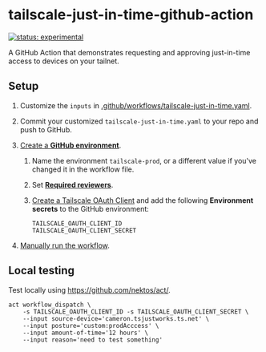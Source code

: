 # tailscale-just-in-time-github-action

[![status: experimental](https://img.shields.io/badge/status-experimental-blue)](https://tailscale.com/kb/1167/release-stages/#experimental)

A GitHub Action that demonstrates requesting and approving just-in-time access to devices on your tailnet.

## Setup

1. Customize the `inputs` in [.github/workflows/tailscale-just-in-time.yaml](.github/workflows/tailscale-just-in-time.yaml).
1. Commit your customized `tailscale-just-in-time.yaml` to your repo and push to GitHub.
1. [Create a **GitHub environment**](https://docs.github.com/en/actions/managing-workflow-runs-and-deployments/managing-deployments/managing-environments-for-deployment#creating-an-environment).
    1. Name the environment `tailscale-prod`, or a different value if you've changed it in the workflow file.
    1. Set [**Required reviewers**](https://docs.github.com/en/actions/managing-workflow-runs-and-deployments/managing-deployments/managing-environments-for-deployment#required-reviewers).
    1. [Create a Tailscale OAuth Client](https://tailscale.com/kb/1215/oauth-clients) and add the following **Environment secrets** to the GitHub environment:

        ```shell
        TAILSCALE_OAUTH_CLIENT_ID
        TAILSCALE_OAUTH_CLIENT_SECRET
        ```

1. [Manually run the workflow](https://docs.github.com/en/actions/managing-workflow-runs-and-deployments/managing-workflow-runs/manually-running-a-workflow).

## Local testing

Test locally using <https://github.com/nektos/act/>.

```shell
act workflow_dispatch \
    -s TAILSCALE_OAUTH_CLIENT_ID -s TAILSCALE_OAUTH_CLIENT_SECRET \
    --input source-device='cameron.tsjustworks.ts.net' \
    --input posture='custom:prodAcccess' \
    --input amount-of-time='12 hours' \
    --input reason='need to test something'
```

